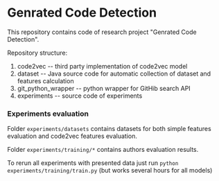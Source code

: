 # Genrated Code Detection

This repository contains code of research project "Genrated Code Detection".

Repository structure:

1) code2vec -- third party implementation of code2vec model
2) dataset -- Java source code for automatic collection of dataset and features calculation
3) git_python_wrapper -- python wrapper for GitHib search API
4) experiments -- source code of experiments 

### Experiments evaluation
Folder `experiments/datasets` contains datasets for both simple features evaluation and code2vec features evaluation.

Folder `experiments/training/*` contains authors evaluation results.

To rerun all experiments with presented data just run `python experiments/training/train.py` (but works several hours for all models)
